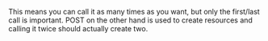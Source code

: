
This means you can call it as many times as you want, but only the first/last call is important.
POST on the other hand is used to create resources and calling it twice should actually create two.
